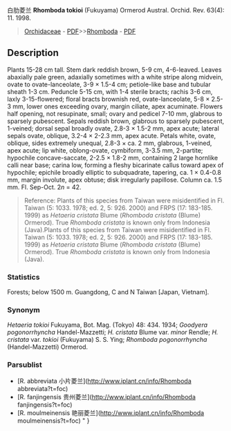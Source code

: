 白肋菱兰 **Rhomboda tokioi** (Fukuyama) Ormerod Austral. Orchid. Rev. 63(4): 11. 1998.

> [Orchidaceae](http://www.iplant.cn/info/Orchidaceae?t=foc) - [PDF](http://www.iplant.cn/foc/pdf/Orchidaceae.pdf)>>[Rhomboda](http://www.iplant.cn/info/Rhomboda?t=foc) - [PDF](http://www.iplant.cn/foc/pdf/Rhomboda.pdf)

## Description

Plants 15-28 cm tall. Stem dark reddish brown, 5-9 cm, 4-6-leaved. Leaves abaxially pale green, adaxially sometimes with a white stripe along midvein, ovate to ovate-lanceolate, 3-9 × 1.5-4 cm; petiole-like base and tubular sheath 1-3 cm. Peduncle 5-15 cm, with 1-4 sterile bracts; rachis 3-6 cm, laxly 3-15-flowered; floral bracts brownish red, ovate-lanceolate, 5-8 × 2.5-3 mm, lower ones exceeding ovary, margin ciliate, apex acuminate. Flowers half opening, not resupinate, small; ovary and pedicel 7-10 mm, glabrous to sparsely pubescent. Sepals reddish brown, glabrous to sparsely pubescent, 1-veined; dorsal sepal broadly ovate, 2.8-3 × 1.5-2 mm, apex acute; lateral sepals ovate, oblique, 3.2-4 × 2-2.3 mm, apex acute. Petals white, ovate, oblique, sides extremely unequal, 2.8-3 × ca. 2 mm, glabrous, 1-veined, apex acute; lip white, oblong-ovate, cymbiform, 3-3.5 mm, 2-partite; hypochile concave-saccate, 2-2.5 × 1.8-2 mm, containing 2 large hornlike calli near base; carina low, forming a fleshy bicarinate callus toward apex of hypochile; epichile broadly elliptic to subquadrate, tapering, ca. 1 × 0.4-0.8 mm, margin involute, apex obtuse; disk irregularly papillose. Column ca. 1.5 mm. Fl. Sep-Oct. 2*n* = 42.


> Reference: 
> Plants of this species from Taiwan were misidentified in Fl. Taiwan (5: 1033. 1978; ed. 2, 5: 926. 2000) and FRPS (17: 183-185. 1999) as *Hetaeria cristata* Blume (*Rhomboda cristata* (Blume) Ormerod). True *Rhomboda cristata* is known only from Indonesia (Java).Plants of this species from Taiwan were misidentified in Fl. Taiwan (5: 1033. 1978; ed. 2, 5: 926. 2000) and FRPS (17: 183-185. 1999) as *Hetaeria cristata* Blume (*Rhomboda cristata* (Blume) Ormerod). True *Rhomboda cristata* is known only from Indonesia (Java).

### Statistics
Forests; below 1500 m. Guangdong, C and N Taiwan [Japan, Vietnam].

### Synonym
*Hetaeria tokioi* Fukuyama, Bot. Mag. (Tokyo) 48: 434. 1934; *Goodyera pogonorrhyncha* Handel-Mazzetti; *H. cristata* Blume var. *minor* Rendle; *H. cristata* var. *tokioi* (Fukuyama) S. S. Ying; *Rhomboda pogonorrhyncha* (Handel-Mazzetti) Ormerod.

### Parsublist

* [R.  abbreviata  小片菱兰](http://www.iplant.cn/info/Rhomboda abbreviata?t=foc)
* [R.  fanjingensis  贵州菱兰](http://www.iplant.cn/info/Rhomboda fanjingensis?t=foc)
* [R.  moulmeinensis  艳丽菱兰](http://www.iplant.cn/info/Rhomboda moulmeinensis?t=foc)
"
}